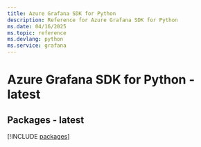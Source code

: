 ```yaml
---
title: Azure Grafana SDK for Python
description: Reference for Azure Grafana SDK for Python
ms.date: 04/16/2025
ms.topic: reference
ms.devlang: python
ms.service: grafana
---
```

# Azure Grafana SDK for Python - latest
## Packages - latest
[!INCLUDE [packages](grafana-index.md)]